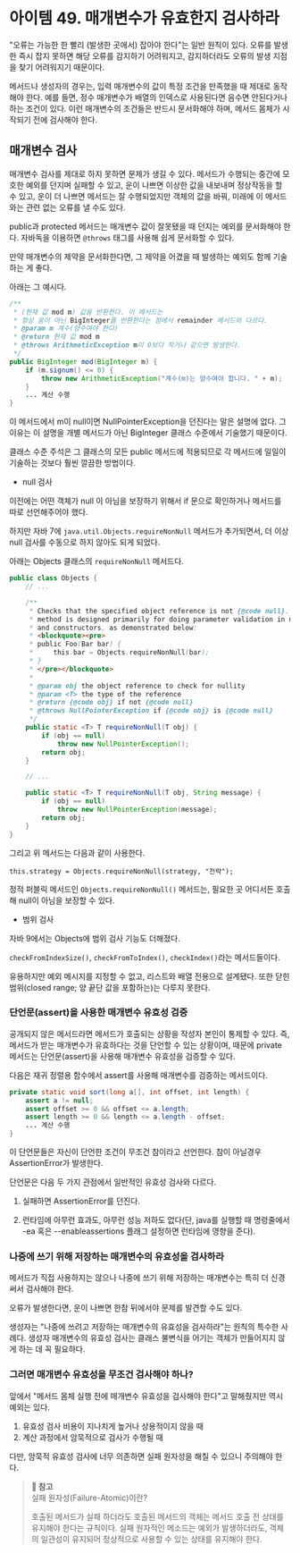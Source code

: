 # 아이템 49. 매개변수가 유효한지 검사하라

"오류는 가능한 한 빨리 (발생한 곳에서) 잡아야 한다"는 일반 원칙이 있다. 오류를 발생한 즉시 잡지 못하면 해당 오류를 감지하기 어려워지고, 감지하더라도 오류의 발생 지점을 찾기 어려워지기 때문이다.

메서드나 생성자의 경우는, 입력 매개변수의 값이 특정 조건을 만족했을 때 제대로 동작해야 한다. 예를 들면, 정수 매개변수가 배열의 인덱스로 사용된다면 음수면 안된다거나 하는 조건이 있다. 이런 매개변수의 조건들은 반드시 문서화해야 하며, 메서드 몸체가 시작되기 전에 검사해야 한다.

## 매개변수 검사

매개변수 검사를 제대로 하지 못하면 문제가 생길 수 있다.
메서드가 수행되는 중간에 모호한 예외를 던지며 실패할 수 있고, 운이 나쁘면 이상한 값을 내보내며 정상작동을 할 수 있고, 운이 더 나쁘면 메서드는 잘 수행되었지만 객체의 값을 바꿔, 미래에 이 메서드와는 관련 없는 오류를 낼 수도 있다.

public과 protected 메서드는 매개변수 값이 잘못됐을 때 던지는 예외를 문서화해야 한다. 자바독을 이용하면 `@throws` 태그를 사용해 쉽게 문서화할 수 있다.

만약 매개변수의 제약을 문서화한다면, 그 제약을 어겼을 때 발생하는 예외도 함께 기술하는 게 좋다. 

아래는 그 예시다.

```Java
/**
 * (현재 값 mod m) 값을 반환한다. 이 메서드는
 * 항상 음이 아닌 BigInteger를 반환한다는 점에서 remainder 메서드와 다르다.
 * @param m 계수(양수여야 한다)
 * @return 현재 값 mod m
 * @throws ArithmeticException m이 0보다 작거나 같으면 발생한다.
 */
public BigInteger mod(BigInteger m) {
    if (m.signum() <= 0) {
        throw new ArithmeticException("계수(m)는 양수여야 합니다. " + m);
    }
    ... 계산 수행
}
```
이 메서드에서 m이 null이면 NullPointerException을 던진다는 말은 설명에 없다. 그 이유는 이 설명을 개별 메서드가 아닌 BigInteger 클래스 수준에서 기술했기 때문이다.

클래스 수준 주석은 그 클래스의 모든 public 메서드에 적용되므로 각 메서드에 일일이 기술하는 것보다 훨씬 깔끔한 방법이다.

* null 검사

이전에는 어떤 객체가 null 이 아님을 보장하기 위해서 if 문으로 확인하거나 메서드를 따로 선언해주어야 했다.

하지만 자바 7에 `java.util.Objects.requireNonNull` 메서드가 추가되면서, 더 이상 null 검사를 수동으로 하지 않아도 되게 되었다.

아래는 Objects 클래스의 `requireNonNull` 메서드다.

```Java
public class Objects {
    // ...

    /**
     * Checks that the specified object reference is not {@code null}. This
     * method is designed primarily for doing parameter validation in methods
     * and constructors, as demonstrated below:
     * <blockquote><pre>
     * public Foo(Bar bar) {
     *     this.bar = Objects.requireNonNull(bar);
     * }
     * </pre></blockquote>
     *
     * @param obj the object reference to check for nullity
     * @param <T> the type of the reference
     * @return {@code obj} if not {@code null}
     * @throws NullPointerException if {@code obj} is {@code null}
     */
    public static <T> T requireNonNull(T obj) {
        if (obj == null)
            throw new NullPointerException();
        return obj;
    }

    // ...

    public static <T> T requireNonNull(T obj, String message) {
        if (obj == null)
            throw new NullPointerException(message);
        return obj;
    }
}
```
그리고 위 메서드는 다음과 같이 사용한다.

`this.strategy = Objects.requireNonNull(strategy, "전략");`

정적 퍼블릭 메서드인 `Objects.requireNonNull()` 메서드는, 필요한 곳 어디서든 호출해 null이 아님을 보장할 수 있다. 

* 범위 검사

자바 9에서는 Objects에 범위 검사 기능도 더해졌다.

`checkFromIndexSize()`, `checkFromToIndex()`, `checkIndex()`라는 메서드들이다.

유용하지만 예외 메시지를 지정할 수 없고, 리스트와 배열 전용으로 설계됐다. 또한 닫힌 범위(closed range; 양 끝단 값을 포함하는)는 다루지 못한다.

### 단언문(assert)을 사용한 매개변수 유효성 검증

공개되지 않은 메서드라면 메서드가 호출되는 상황을 작성자 본인이 통제할 수 있다. 즉, 메서드가 받는 매개변수가 유효하다는 것을 단언할 수 있는 상황이며, 때문에 private 메서드는 단언문(assert)을 사용해 매개변수 유효성을 검증할 수 있다.

다음은 재귀 정렬용 함수에서 assert를 사용해 매개변수를 검증하는 메서드이다.

```Java
private static void sort(long a[], int offset, int length) {
    assert a != null;
    assert offset >= 0 && offset <= a.length;
    assert length >= 0 && length <= a.length - offset;
    ... 계산 수행
}
```

이 단언문들은 자신이 단언한 조건이 무조건 참이라고 선언한다. 참이 아닐경우 AssertionError가 발생한다.

단언문은 다음 두 가지 관점에서 일반적인 유효성 검사와 다르다.

1. 실패하면 AssertionError를 던진다.

2. 런타임에 아무런 효과도, 아무런 성능 저하도 없다(단, java를 실행할 때 명령줄에서 -ea 혹은 --enableassertions 플래그 설정하면 런타임에 영향을 준다).

### 나중에 쓰기 위해 저장하는 매개변수의 유효성을 검사하라

메서드가 직접 사용하지는 않으나 나중에 쓰기 위해 저장하는 매개변수는 특히 더 신경써서 검사해야 한다.

오류가 발생한다면, 운이 나쁘면 한참 뒤에서야 문제를 발견할 수도 있다.

생성자는 "나중에 쓰려고 저장하는 매개변수의 유효성을 검사하라"는 원칙의 특수한 사례다. 생성자 매개변수의 유효성 검사는 클래스 불변식을 어기는 객체가 만들어지지 않게 하는 데 꼭 필요하다.

### 그러면 매개변수 유효성을 무조건 검사해야 하나?

앞에서 "메서드 몸체 실행 전에 매개변수 유효성을 검사해야 한다"고 말해줬지만 역시 예외는 있다.

1. 유효성 검사 비용이 지나치게 높거나 상용적이지 않을 때
2. 계산 과정에서 암묵적으로 검사가 수행될 때

다만, 암묵적 유효성 검사에 너무 의존하면 실패 원자성을 해칠 수 있으니 주의해야 한다.

> **📌 참고** <br>
> 실패 원자성(Failure-Atomic)이란?
> 
> 호출된 메서드가 실패 하더라도 호출된 메서드의 객체는 메서드 호출 전 상태를 유지해야 한다는 규칙이다.
> 실패 원자적인 메소드는 예외가 발생하더라도, 객체의 일관성이 유지되어 정상적으로 사용할 수 있는 상태를 유지해야 한다.